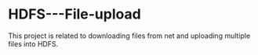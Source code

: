 # HDFS---File-upload
This project is related to downloading files from net and uploading multiple files into HDFS. 
